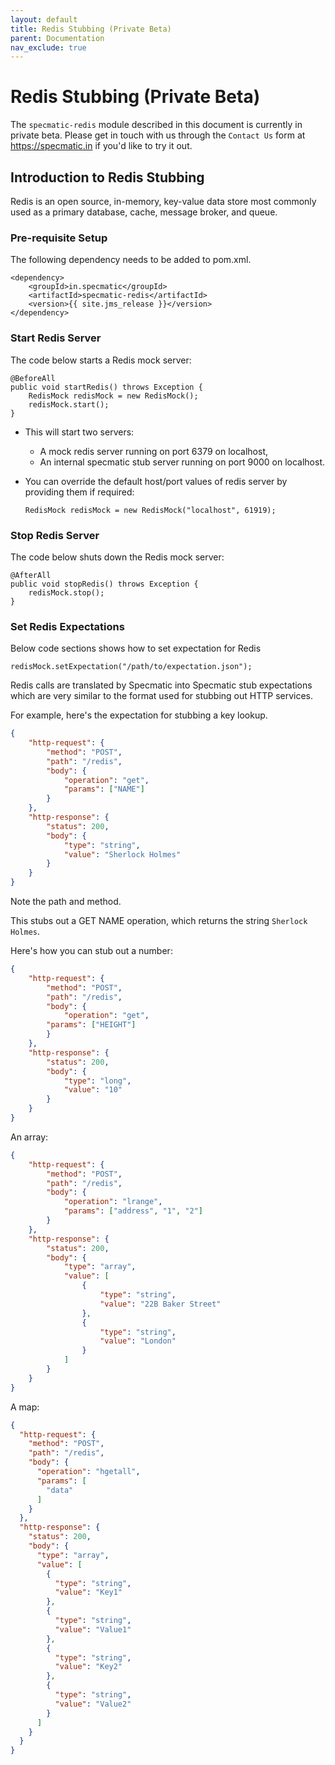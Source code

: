 ```yaml
---
layout: default
title: Redis Stubbing (Private Beta)
parent: Documentation
nav_exclude: true
---
```


# Redis Stubbing (Private Beta)

The `specmatic-redis` module described in this document is currently in private beta. Please get in touch with us through the `Contact Us` form at https://specmatic.in if you'd like to try it out.

## Introduction to Redis Stubbing

Redis is an open source, in-memory, key-value data store most commonly used as a primary database, cache, message broker, and queue.

### Pre-requisite Setup

The following dependency needs to be added to pom.xml.

```
<dependency>
    <groupId>in.specmatic</groupId>
    <artifactId>specmatic-redis</artifactId>
    <version>{{ site.jms_release }}</version>
</dependency>
```

### Start Redis Server

The code below starts a Redis mock server:

```
@BeforeAll
public void startRedis() throws Exception {
    RedisMock redisMock = new RedisMock();
    redisMock.start();
}
```

* This will start two servers:

  * A mock redis server running on port 6379 on localhost,
  * An internal specmatic stub server running on port 9000 on localhost.
* You can override the default host/port values of redis server by providing them if required:

    ```
    RedisMock redisMock = new RedisMock("localhost", 61919);
    ```

### Stop Redis Server

The code below shuts down the Redis mock server:

```
@AfterAll
public void stopRedis() throws Exception {
    redisMock.stop();
}
```

### Set Redis Expectations

Below code sections shows how to set expectation for Redis
```
redisMock.setExpectation("/path/to/expectation.json");
```

Redis calls are translated by Specmatic into Specmatic stub expectations which are very similar to the format used for stubbing out HTTP services.

For example, here's the expectation for stubbing a key lookup.

```json
{
    "http-request": {
        "method": "POST",
        "path": "/redis",
        "body": {
            "operation": "get",
            "params": ["NAME"]
        }
    },
    "http-response": {
        "status": 200,
        "body": {
            "type": "string",
            "value": "Sherlock Holmes"
        }
    }
}
```

Note the path and method.

This stubs out a GET NAME operation, which returns the string `Sherlock Holmes`.

Here's how you can stub out a number:

```json
{
    "http-request": {
        "method": "POST",
        "path": "/redis",
        "body": {
            "operation": "get",
        "params": ["HEIGHT"]
        }
    },
    "http-response": {
        "status": 200,
        "body": {
            "type": "long",
            "value": "10"
        }
    }
}
```

An array:

```json
{
    "http-request": {
        "method": "POST",
        "path": "/redis",
        "body": {
            "operation": "lrange",
            "params": ["address", "1", "2"]
        }
    },
    "http-response": {
        "status": 200,
        "body": {
            "type": "array",
            "value": [
                {
                    "type": "string",
                    "value": "22B Baker Street"
                },
                {
                    "type": "string",
                    "value": "London"
                }
            ]
        }
    }
}
```

A map:

```json
{
  "http-request": {
    "method": "POST",
    "path": "/redis",
    "body": {
      "operation": "hgetall",
      "params": [
        "data"
      ]
    }
  },
  "http-response": {
    "status": 200,
    "body": {
      "type": "array",
      "value": [
        {
          "type": "string",
          "value": "Key1"
        },
        {
          "type": "string",
          "value": "Value1"
        },
        {
          "type": "string",
          "value": "Key2"
        },
        {
          "type": "string",
          "value": "Value2"
        }
      ]
    }
  }
}
```
